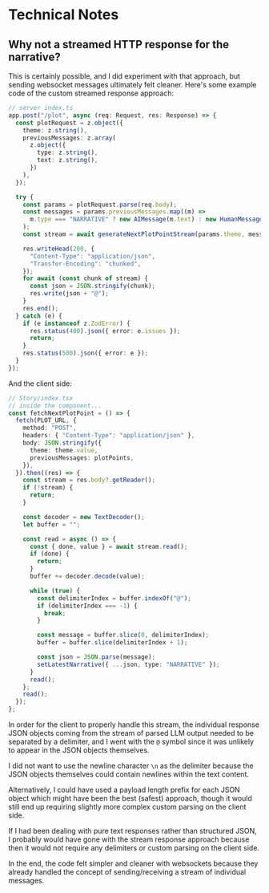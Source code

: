 # Technical Notes

## Why not a streamed HTTP response for the narrative?

This is certainly possible, and I did experiment with that approach,
but sending websocket messages ultimately felt cleaner.
Here's some example code of the custom streamed response approach:

```typescript
// server index.ts
app.post("/plot", async (req: Request, res: Response) => {
  const plotRequest = z.object({
    theme: z.string(),
    previousMessages: z.array(
      z.object({
        type: z.string(),
        text: z.string(),
      })
    ),
  });

  try {
    const params = plotRequest.parse(req.body);
    const messages = params.previousMessages.map((m) =>
      m.type === "NARRATIVE" ? new AIMessage(m.text) : new HumanMessage(m.text)
    );
    const stream = await generateNextPlotPointStream(params.theme, messages);

    res.writeHead(200, {
      "Content-Type": "application/json",
      "Transfer-Encoding": "chunked",
    });
    for await (const chunk of stream) {
      const json = JSON.stringify(chunk);
      res.write(json + "@");
    }
    res.end();
  } catch (e) {
    if (e instanceof z.ZodError) {
      res.status(400).json({ error: e.issues });
      return;
    }
    res.status(500).json({ error: e });
  }
});
```

And the client side:

```typescript
// Story/index.tsx
// inside the component...
const fetchNextPlotPoint = () => {
  fetch(PLOT_URL, {
    method: "POST",
    headers: { "Content-Type": "application/json" },
    body: JSON.stringify({
      theme: theme.value,
      previousMessages: plotPoints,
    }),
  }).then((res) => {
    const stream = res.body?.getReader();
    if (!stream) {
      return;
    }

    const decoder = new TextDecoder();
    let buffer = "";

    const read = async () => {
      const { done, value } = await stream.read();
      if (done) {
        return;
      }
      buffer += decoder.decode(value);

      while (true) {
        const delimiterIndex = buffer.indexOf("@");
        if (delimiterIndex === -1) {
          break;
        }

        const message = buffer.slice(0, delimiterIndex);
        buffer = buffer.slice(delimiterIndex + 1);

        const json = JSON.parse(message);
        setLatestNarrative({ ...json, type: "NARRATIVE" });
      }
      read();
    };
    read();
  });
};
```

In order for the client to properly handle this stream,
the individual response JSON objects coming from the stream of parsed LLM output needed to be separated by a delimiter, and I went with the `@` symbol since it was unlikely to appear in the JSON objects themselves.

I did not want to use the newline character `\n` as the delimiter because the JSON objects themselves could contain newlines within the text content.

Alternatively, I could have used a payload length prefix for each JSON object which might have been the best (safest) approach, though it would still end up requiring slightly more complex custom parsing on the client side.

If I had been dealing with pure text responses rather than structured JSON, I probably would have gone with the stream response approach because then it would not require any delimiters or custom parsing on the client side.

In the end, the code felt simpler and cleaner with websockets because they already handled the concept of sending/receiving a stream of individual messages.
